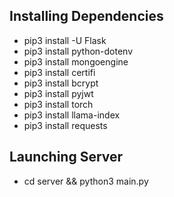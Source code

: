 ## Installing Dependencies
- pip3 install -U Flask
- pip3 install python-dotenv
- pip3 install mongoengine
- pip3 install certifi
- pip3 install bcrypt
- pip3 install pyjwt
- pip3 install torch
- pip3 install llama-index
- pip3 install requests


## Launching Server
- cd server && python3 main.py